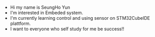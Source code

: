 - Hi my name is SeungHo Yun
- I'm interested in Embeded system.
- I'm currently learning control and using sensor on STM32CubeIDE plattform.
- I want to everyone who self study for me be success!!
<!---
SeunGong/SeunGong is a ✨ special ✨ repository because its `README.md` (this file) appears on your GitHub profile.
You can click the Preview link to take a look at your changes.
--->
